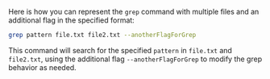 Here is how you can represent the `grep` command with multiple files and an additional flag in the specified format:

```bash
grep pattern file.txt file2.txt --anotherFlagForGrep
```

This command will search for the specified `pattern` in `file.txt` and `file2.txt`, using the additional flag `--anotherFlagForGrep` to modify the grep behavior as needed.